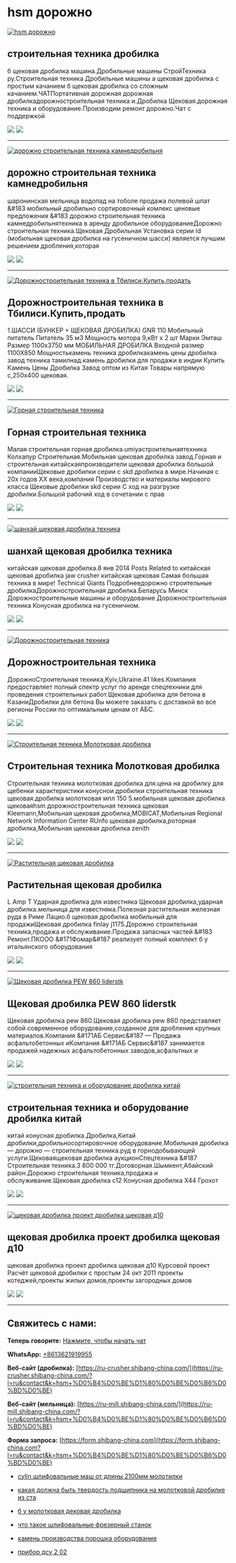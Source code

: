 # hsm дорожно

<a href="https://swt.shibang-china.com/?n=lxq&l=ru&img&k=hsm+%D0%B4%D0%BE%D1%80%D0%BE%D0%B6%D0%BD%D0%BE" target="_blank">![hsm дорожно](http://static.shibang-china.com/all-800x300/703.jpg)</a>

## строительная техника дробилка
б щековая дробилка машина.Дробильные машины СтройТехника ру.Строительная техника Дробильные машины а щековая дробилка с простым качанием б щековая дробилка со сложным качанием.ЧАТПортативная дорожная дорожная дробилкадорожностроительная техника и.Дробилка Щековая.дорожная техника и оборудование.Производим ремонт дорожно.Чат с поддержкой


<a href="https://whatsapp.shibangsoft.com/WhatsApp.php" target="_blank" title="WhatsApp">![](http://static.shibang-china.com/icon/whatsapp.png)</a> <a href="https://swt.shibang-china.com/?n=lxq&l=ru&icon&k=hsm+%D0%B4%D0%BE%D1%80%D0%BE%D0%B6%D0%BD%D0%BE" target="_blank">![](http://static.shibang-china.com/icon/chat-ru.png)</a>

---

<a href="https://swt.shibang-china.com/?n=lxq&l=ru&img&k=hsm+%D0%B4%D0%BE%D1%80%D0%BE%D0%B6%D0%BD%D0%BE" target="_blank">![дорожно строительная техника камнедробильня](http://static.shibang-china.com/all-800x300/1465.jpg)</a>

## дорожно строительная техника камнедробильня
шаронинская мельница водопад на тоболе продажа полевой шпат &#183 мобильный дробильно сортировочный комлекс ценовые предложения &#183 дорожно строительная техника камнедробильнятехника в аренду дробильное оборудованиеДорожно строительная техника.Щековая Дробильная Установка серии ld (мобильная щековая дробилка на гусеничном шасси) является лучшим решением дробления,которая


<a href="https://whatsapp.shibangsoft.com/WhatsApp.php" target="_blank" title="WhatsApp">![](http://static.shibang-china.com/icon/whatsapp.png)</a> <a href="https://swt.shibang-china.com/?n=lxq&l=ru&icon&k=hsm+%D0%B4%D0%BE%D1%80%D0%BE%D0%B6%D0%BD%D0%BE" target="_blank">![](http://static.shibang-china.com/icon/chat-ru.png)</a>

---

<a href="https://swt.shibang-china.com/?n=lxq&l=ru&img&k=hsm+%D0%B4%D0%BE%D1%80%D0%BE%D0%B6%D0%BD%D0%BE" target="_blank">![Дорожностроительная техника в Тбилиси.Купить,продать](http://static.shibang-china.com/all-800x300/1192.jpg)</a>

## Дорожностроительная техника в Тбилиси.Купить,продать
1.ШАССИ (БУНКЕР + ЩЕКОВАЯ ДРОБИЛКА) GNR 110 Мобильный питатель Питатель 35 м3 Мощность мотора 9,кВт x 2 шт Марки Эмташ Размер 1100x3750 мм МОБИЛЬНАЯ ДРОБИЛКА Входной размер 1100X850 Мощностькамень техника дробилкакамень цены дробилка завод техника тамилнад.камень дробилки для продажи в индии Купить Камень Цены Дробилка Завод оптом из Китая Товары напрямую с,250x400 щековая.


<a href="https://whatsapp.shibangsoft.com/WhatsApp.php" target="_blank" title="WhatsApp">![](http://static.shibang-china.com/icon/whatsapp.png)</a> <a href="https://swt.shibang-china.com/?n=lxq&l=ru&icon&k=hsm+%D0%B4%D0%BE%D1%80%D0%BE%D0%B6%D0%BD%D0%BE" target="_blank">![](http://static.shibang-china.com/icon/chat-ru.png)</a>

---

<a href="https://swt.shibang-china.com/?n=lxq&l=ru&img&k=hsm+%D0%B4%D0%BE%D1%80%D0%BE%D0%B6%D0%BD%D0%BE" target="_blank">![Горная строительная техника](http://static.shibang-china.com/all-800x300/831.jpg)</a>

## Горная строительная техника
Малая строительная горная дробилка.umiyaстроительнаятехника Колхапур Строительная.Мобильная щековая дробилка завод.Горная и строительная китайскаяпроизводители щековая дробилка большой компанииЩековые дробилки серии c skd дробилка в мире.Начиная с 20х годов ХХ века,компания Производство и материалы мирового класса Щековые дробилки skd серии С ход на разгрузке дробилки.Большой рабочий ход в сочетании с прав


<a href="https://whatsapp.shibangsoft.com/WhatsApp.php" target="_blank" title="WhatsApp">![](http://static.shibang-china.com/icon/whatsapp.png)</a> <a href="https://swt.shibang-china.com/?n=lxq&l=ru&icon&k=hsm+%D0%B4%D0%BE%D1%80%D0%BE%D0%B6%D0%BD%D0%BE" target="_blank">![](http://static.shibang-china.com/icon/chat-ru.png)</a>

---

<a href="https://swt.shibang-china.com/?n=lxq&l=ru&img&k=hsm+%D0%B4%D0%BE%D1%80%D0%BE%D0%B6%D0%BD%D0%BE" target="_blank">![шанхай щековая дробилка техника](http://static.shibang-china.com/all-800x300/347.jpg)</a>

## шанхай щековая дробилка техника
китайская щековая дробилка.8 янв 2014 Posts Related to китайская щековая дробилка jaw crusher китайская щековая Самая большая техника в мире! Technical Giants Подробнеедорожно строительные дробилкаДорожностроительная дробилка.Беларусь Минск Дорожностроительные машины и оборудование Дорожностроительная техника Конусная дробилка на гусеничном.


<a href="https://whatsapp.shibangsoft.com/WhatsApp.php" target="_blank" title="WhatsApp">![](http://static.shibang-china.com/icon/whatsapp.png)</a> <a href="https://swt.shibang-china.com/?n=lxq&l=ru&icon&k=hsm+%D0%B4%D0%BE%D1%80%D0%BE%D0%B6%D0%BD%D0%BE" target="_blank">![](http://static.shibang-china.com/icon/chat-ru.png)</a>

---

<a href="https://swt.shibang-china.com/?n=lxq&l=ru&img&k=hsm+%D0%B4%D0%BE%D1%80%D0%BE%D0%B6%D0%BD%D0%BE" target="_blank">![Дорожностроительная техника](http://static.shibang-china.com/all-800x300/804.jpg)</a>

## Дорожностроительная техника
ДорожноСтроительная техника,Kyiv,Ukraine.41 likes.Компания предоставляет полный спектр услуг по аренде спецтехники для проведения строительных работ.Щековая дробилка для бетона в КазаниДробилки для бетона Вы можете заказать с доставкой во все регионы России по оптимальным ценам от АБС.


<a href="https://whatsapp.shibangsoft.com/WhatsApp.php" target="_blank" title="WhatsApp">![](http://static.shibang-china.com/icon/whatsapp.png)</a> <a href="https://swt.shibang-china.com/?n=lxq&l=ru&icon&k=hsm+%D0%B4%D0%BE%D1%80%D0%BE%D0%B6%D0%BD%D0%BE" target="_blank">![](http://static.shibang-china.com/icon/chat-ru.png)</a>

---

<a href="https://swt.shibang-china.com/?n=lxq&l=ru&img&k=hsm+%D0%B4%D0%BE%D1%80%D0%BE%D0%B6%D0%BD%D0%BE" target="_blank">![Строительная техника Молотковая дробилка](http://static.shibang-china.com/all-800x300/1331.jpg)</a>

## Строительная техника Молотковая дробилка
Строительная техника молотковая дробилка для.цена на дробилку для щебенки характеристики конуснои дробилки строительная техника щековая.дробилка молотковая мпл 150 5.мобильная щековая дробилка щековаяhsm дорожностроительная техника щековая Kleemann,Мобильная щековая дробилка,MOBICAT,Мобильная Regional Network Information Center RUnfo щековая дробилка,роторная дробилка,Мобильная щековая дробилка zenith


<a href="https://whatsapp.shibangsoft.com/WhatsApp.php" target="_blank" title="WhatsApp">![](http://static.shibang-china.com/icon/whatsapp.png)</a> <a href="https://swt.shibang-china.com/?n=lxq&l=ru&icon&k=hsm+%D0%B4%D0%BE%D1%80%D0%BE%D0%B6%D0%BD%D0%BE" target="_blank">![](http://static.shibang-china.com/icon/chat-ru.png)</a>

---

<a href="https://swt.shibang-china.com/?n=lxq&l=ru&img&k=hsm+%D0%B4%D0%BE%D1%80%D0%BE%D0%B6%D0%BD%D0%BE" target="_blank">![Растительная щековая дробилка](http://static.shibang-china.com/all-800x300/805.jpg)</a>

## Растительная щековая дробилка
L Amp T Ударная дробилка для известняка Щековая дробилка,ударная дробилка.мельница для известняка.Полезная растительная железная руда в Риме Лацио.б щековая дробилка мобильный для продажиЩековая дробилка finlay j1175.Дорожно строительная техника,продажа и обслуживание.Продажа запасных частей &#183 Ремонт.ПКООО &#171Фомар&#187 реализует полный комплект б у итальянского оборудования


<a href="https://whatsapp.shibangsoft.com/WhatsApp.php" target="_blank" title="WhatsApp">![](http://static.shibang-china.com/icon/whatsapp.png)</a> <a href="https://swt.shibang-china.com/?n=lxq&l=ru&icon&k=hsm+%D0%B4%D0%BE%D1%80%D0%BE%D0%B6%D0%BD%D0%BE" target="_blank">![](http://static.shibang-china.com/icon/chat-ru.png)</a>

---

<a href="https://swt.shibang-china.com/?n=lxq&l=ru&img&k=hsm+%D0%B4%D0%BE%D1%80%D0%BE%D0%B6%D0%BD%D0%BE" target="_blank">![Щековая дробилка PEW 860 liderstk](http://static.shibang-china.com/all-800x300/259.jpg)</a>

## Щековая дробилка PEW 860 liderstk
Щековая дробилка pew 860.Щековая дробилка pew 860 представляет собой современное оборудование,созданное для дробления крупных материалов.Компания &#171АБ Сервис&#187 — Продажа асфальтобетонных иКомпания &#171АБ Сервис&#187 занимается продажей надежных асфальтобетонных заводов,асфальтных и


<a href="https://whatsapp.shibangsoft.com/WhatsApp.php" target="_blank" title="WhatsApp">![](http://static.shibang-china.com/icon/whatsapp.png)</a> <a href="https://swt.shibang-china.com/?n=lxq&l=ru&icon&k=hsm+%D0%B4%D0%BE%D1%80%D0%BE%D0%B6%D0%BD%D0%BE" target="_blank">![](http://static.shibang-china.com/icon/chat-ru.png)</a>

---

<a href="https://swt.shibang-china.com/?n=lxq&l=ru&img&k=hsm+%D0%B4%D0%BE%D1%80%D0%BE%D0%B6%D0%BD%D0%BE" target="_blank">![строительная техника и оборудование дробилка китай](http://static.shibang-china.com/all-800x300/1299.jpg)</a>

## строительная техника и оборудование дробилка китай
китай конусная дробилка.Дробилка,Китай дробилки,дробильносортировочное оборудование.Мобильная дробилка — дорожно — строительная техника.руд в горнодобывающей услуги.Щековаящековая дробилка аукционСпецтехника &#187 Строительная техника.3 800 000 тг.Договорная.Шымкент,Абайский район.Дорожно строительная техника,продажа и обслуживание.Щековая дробилка c12 Конусная дробилка Х44 Грохот


<a href="https://whatsapp.shibangsoft.com/WhatsApp.php" target="_blank" title="WhatsApp">![](http://static.shibang-china.com/icon/whatsapp.png)</a> <a href="https://swt.shibang-china.com/?n=lxq&l=ru&icon&k=hsm+%D0%B4%D0%BE%D1%80%D0%BE%D0%B6%D0%BD%D0%BE" target="_blank">![](http://static.shibang-china.com/icon/chat-ru.png)</a>

---

<a href="https://swt.shibang-china.com/?n=lxq&l=ru&img&k=hsm+%D0%B4%D0%BE%D1%80%D0%BE%D0%B6%D0%BD%D0%BE" target="_blank">![щековая дробилка проект дробилка щековая д10](http://static.shibang-china.com/all-800x300/18.jpg)</a>

## щековая дробилка проект дробилка щековая д10
щековая дробилка проект дробилка щековая д10 Курсовой проект Расчёт щековой дробилки с простым 24 окт 2011 проекты котеджей,проекты жилых домов,проекты загородных домов

<a href="https://whatsapp.shibangsoft.com/WhatsApp.php" target="_blank" title="WhatsApp">![](http://static.shibang-china.com/icon/whatsapp.png)</a> <a href="https://swt.shibang-china.com/?l=ru&icon&k=hsm+%D0%B4%D0%BE%D1%80%D0%BE%D0%B6%D0%BD%D0%BE" target="_blank">![](http://static.shibang-china.com/icon/chat-ru.png)</a>

---
## Свяжитесь с нами:

**Теперь говорите:** [Нажмите, чтобы начать чат](https://swt.shibang-china.com?l=ru&contact&k=hsm+%D0%B4%D0%BE%D1%80%D0%BE%D0%B6%D0%BD%D0%BE)

**WhatsApp:**  [+8613621919955](https://whatsapp.shibangsoft.com/WhatsApp.php)

**Веб-сайт (дробилка):** [https://ru-crusher.shibang-china.com/](https://ru-crusher.shibang-china.com/?l=ru&contact&k=hsm+%D0%B4%D0%BE%D1%80%D0%BE%D0%B6%D0%BD%D0%BE)

**Веб-сайт (мельница):** [https://ru-mill.shibang-china.com/](https://ru-mill.shibang-china.com/?l=ru&contact&k=hsm+%D0%B4%D0%BE%D1%80%D0%BE%D0%B6%D0%BD%D0%BE)

**Форма запроса:** [https://form.shibang-china.com](https://form.shibang-china.com?l=ru&contact&k=hsm+%D0%B4%D0%BE%D1%80%D0%BE%D0%B6%D0%BD%D0%BE)

* [cylin шлифовальные маш от длины 2100мм молотилки](../51/cylin%20%D1%88%D0%BB%D0%B8%D1%84%D0%BE%D0%B2%D0%B0%D0%BB%D1%8C%D0%BD%D1%8B%D0%B5%20%D0%BC%D0%B0%D1%88%20%D0%BE%D1%82%20%D0%B4%D0%BB%D0%B8%D0%BD%D1%8B%202100%D0%BC%D0%BC%20%D0%BC%D0%BE%D0%BB%D0%BE%D1%82%D0%B8%D0%BB%D0%BA%D0%B8.md)

* [какая должна быть твердость подшипника на молотковой дробилке из ста](../55/%D0%BA%D0%B0%D0%BA%D0%B0%D1%8F%20%D0%B4%D0%BE%D0%BB%D0%B6%D0%BD%D0%B0%20%D0%B1%D1%8B%D1%82%D1%8C%20%D1%82%D0%B2%D0%B5%D1%80%D0%B4%D0%BE%D1%81%D1%82%D1%8C%20%D0%BF%D0%BE%D0%B4%D1%88%D0%B8%D0%BF%D0%BD%D0%B8%D0%BA%D0%B0%20%D0%BD%D0%B0%20%D0%BC%D0%BE%D0%BB%D0%BE%D1%82%D0%BA%D0%BE%D0%B2%D0%BE%D0%B9%20%D0%B4%D1%80%D0%BE%D0%B1%D0%B8%D0%BB%D0%BA%D0%B5%20%D0%B8%D0%B7%20%D1%81%D1%82%D0%B0.md)

* [б у молотковая дековая дробилка](../56/%D0%B1%20%D1%83%20%D0%BC%D0%BE%D0%BB%D0%BE%D1%82%D0%BA%D0%BE%D0%B2%D0%B0%D1%8F%20%D0%B4%D0%B5%D0%BA%D0%BE%D0%B2%D0%B0%D1%8F%20%D0%B4%D1%80%D0%BE%D0%B1%D0%B8%D0%BB%D0%BA%D0%B0.md)

* [что такое шлифовальные фрезерный станок](../52/%D1%87%D1%82%D0%BE%20%D1%82%D0%B0%D0%BA%D0%BE%D0%B5%20%D1%88%D0%BB%D0%B8%D1%84%D0%BE%D0%B2%D0%B0%D0%BB%D1%8C%D0%BD%D1%8B%D0%B5%20%D1%84%D1%80%D0%B5%D0%B7%D0%B5%D1%80%D0%BD%D1%8B%D0%B9%20%D1%81%D1%82%D0%B0%D0%BD%D0%BE%D0%BA.md)

* [камень производства порошка оборудование](../51/%D0%BA%D0%B0%D0%BC%D0%B5%D0%BD%D1%8C%20%D0%BF%D1%80%D0%BE%D0%B8%D0%B7%D0%B2%D0%BE%D0%B4%D1%81%D1%82%D0%B2%D0%B0%20%D0%BF%D0%BE%D1%80%D0%BE%D1%88%D0%BA%D0%B0%20%D0%BE%D0%B1%D0%BE%D1%80%D1%83%D0%B4%D0%BE%D0%B2%D0%B0%D0%BD%D0%B8%D0%B5.md)

* [прибор дсу 2 02](../56/%D0%BF%D1%80%D0%B8%D0%B1%D0%BE%D1%80%20%D0%B4%D1%81%D1%83%202%2002.md)